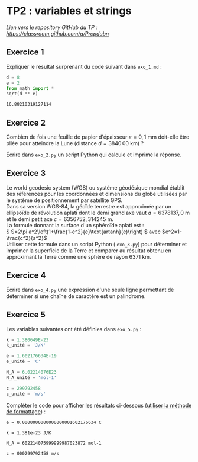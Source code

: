 
# TP2 : variables et strings

*Lien vers le repository GitHub du TP : https://classroom.github.com/a/Prcpdubn*

## Exercice 1

Expliquer le résultat surprenant du code suivant dans `exo_1.md` :


```python
d = 8
e = 2
from math import *
sqrt(d ** e)
```

`16.88210319127114`



## Exercice 2

Combien de fois une feuille de papier d'épaisseur $e = 0,1$ mm doit-elle être pliée pour atteindre la Lune (distance $d = 3840\,00$ km) ?

Écrire dans `exo_2.py` un script Python qui calcule et imprime la réponse.



## Exercice 3

Le world geodesic system (WGS) ou système géodésique mondial établit des références pour les coordonnées et dimensions du globe utilisées par le système de positionnement par satellite GPS.  
Dans sa version WGS-84, la géoïde terrestre est approximée par un ellipsoïde de révolution aplati dont le demi grand axe vaut $a = 6378137,0$ m et le demi petit axe $c = 6356752,314245$ m.<br>La formule donnant la surface d'un sphéroïde aplati est :<br>$ S=2\pi a^2\left(1+\frac{1-e^2}{e}\text{artanh}(e)\right) $ avec $e^2=1-\frac{c^2}{a^2}$<br>Utiliser cette formule dans un script Python ( `exo_3.py`) pour déterminer et imprimer la superficie de la Terre et comparer au résultat obtenu en approximant la Terre comme une sphère de rayon 6371 km.




## Exercice 4

Écrire dans `exo_4.py` une expression d'une seule ligne permettant de déterminer si une chaîne de caractère est un palindrome.



## Exercice 5

Les variables suivantes ont été définies dans `exo_5.py`  :


```python
k = 1.380649E-23
k_unité = 'J/K'

e = 1.602176634E-19
e_unité = 'C'

N_A = 6.02214076E23
N_A_unité = 'mol-1'

c = 299792458
c_unité = 'm/s'
```

Compléter le code pour afficher les résultats ci-dessous (<u>utiliser la méthode de formattage</u>) :

`e = 0.0000000000000000001602176634 C`

`k = 1.381e-23 J/K`

`N_A = 602214075999999987023872 mol-1`

`c = 000299792458 m/s`